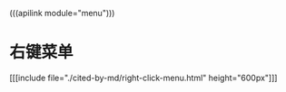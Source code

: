 (((apilink module="menu")))

# 右键菜单

[[[include file="./cited-by-md/right-click-menu.html" height="600px"]]]